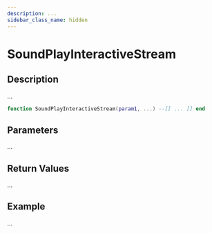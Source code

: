 ```yaml
---
description: ...
sidebar_class_name: hidden
---
```


# SoundPlayInteractiveStream

## Description

...

```lua
function SoundPlayInteractiveStream(param1, ...) --[[ ... ]] end
```

## Parameters

...

## Return Values

...

## Example

...

